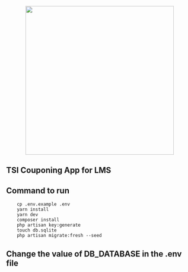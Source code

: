 <p align="center"><a href="https://laravel.com" target="_blank"><img src="https://raw.githubusercontent.com/laravel/art/master/logo-lockup/5%20SVG/2%20CMYK/1%20Full%20Color/laravel-logolockup-cmyk-red.svg" width="400"></a></p>

## TSI Couponing App for LMS

## Command to run

```
    cp .env.example .env
    yarn install
    yarn dev
    composer install
    php artisan key:generate
    touch db.sqlite
    php artisan migrate:fresh --seed
```

## Change the value of DB_DATABASE in the .env file